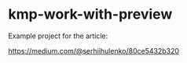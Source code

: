# kmp-work-with-preview

Example project for the article:

https://medium.com/@serhiihulenko/80ce5432b320
